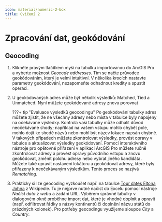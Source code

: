 ```yaml
---
icon: material/numeric-2-box
title: Cvičení 2
---
```


# Zpracování dat, geokódování

## Geocoding
1.  Klikněte pravým tlačítkem myši na tabulku importovanou do ArcGIS Pro a vyberte možnost *Geocode addresses*.
Tím se načte průvodce geokódováním, který je velmi intuitivní. V několika krocích nastavte parametry geokódování,
nezapomeňte odhadnout kredity a spustit operaci.
2.  U geokódovaných adres může být několik výsledků: Matched, Tied a Unmatched. Nyní můžete geokódované adresy znovu porovnat
    
    ???+ tip "Evaluace výsledků geocodingu"
        Po geokódování tabulky adres můžete zjistit, že ne všechny adresy nebo místa v tabulce byly napojeny na očekávané výsledky.
        Kontrola vaší tabulky může odhalit důvod neočekávané shody; například na vašem vstupu mohlo chybět pole, mohlo dojít ke shodě
        názvů nebo mohl být název lokace napsán chybně. V takových případech můžete zkontrolovat výsledky, provést opravy v tabulce a
        aktualizovat výsledky geokódování. Pomocí interaktivního nástroje pro opětovné přiřazení v aplikaci ArcGIS Pro můžete ručně
        zkontrolovat adresy a provést opravy původního vstupu a znovu geokódovat, změnit polohu adresy nebo vybrat jiného kandidáta.
        Můžete také upravit nastavení lokátoru a geokódovat adresy, které byly přiřazeny k neočekávaným výsledkům. Tento proces se
        nazývá *Rematching*.

3.  Prakticky si lze geocoding vyzkoušet např. na tabulce [Tour dates Eltona Johna](https://en.wikipedia.org/wiki/Farewell_Yellow_Brick_Road#Tour_dates) z Wikipedie.
Tu je nejprve nutné načíst do Excelu pomocí nástroje *Načíst data z webu* a zadání URL. Výběrem správné tabulky v dialogovém okně proběhne import dat, které je vhodné
doplnit a opravit (např. odfiltrovat řádky s názvy kontinentů či doplnění názvu států do prázdných kolonek). Pro potřeby geocodingu využijeme sloupce *City* a *Country*.





